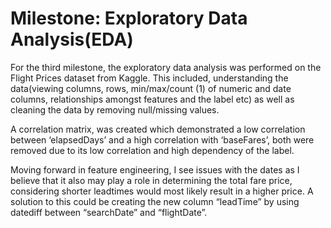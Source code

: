 # Milestone:  Exploratory Data Analysis(EDA)

For the third milestone, the exploratory data analysis was performed on the Flight Prices dataset from Kaggle.  This included, understanding the data(viewing columns, rows, min/max/count (1) of numeric and date columns, relationships amongst features and the label etc) as well as cleaning the data by removing null/missing values.



A correlation matrix,  was created which demonstrated a low correlation between ‘elapsedDays’ and a high correlation with ‘baseFares’, both were removed due to its low correlation and high dependency of the label.



 Moving forward in feature engineering, I see issues with the dates as I believe that it also may play a role in determining the total fare price, considering shorter leadtimes would most likely result in a higher price. A solution to this could be creating the new column “leadTime” by using datediff between “searchDate” and “flightDate”.